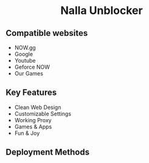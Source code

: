 # <p align="center">Nalla Unblocker

## Compatible websites
- NOW.gg
- Google
- Youtube
- Geforce NOW
- Our Games

## Key Features
- Clean Web Design
- Customizable Settings
- Working Proxy
- Games & Apps
- Fun & Joy

## Deployment Methods 
